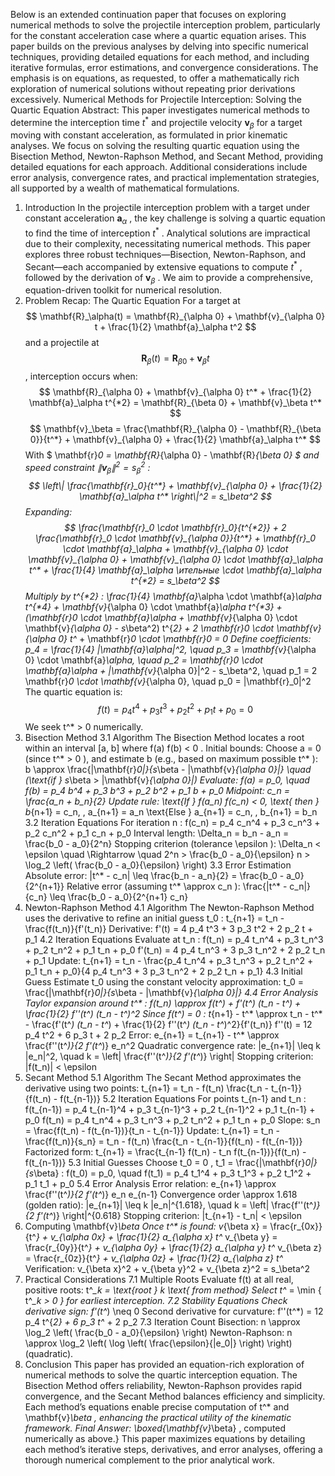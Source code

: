 Below is an extended continuation paper that focuses on exploring numerical methods to solve the projectile interception problem, particularly for the constant acceleration case where a quartic equation arises. This paper builds on the previous analyses by delving into specific numerical techniques, providing detailed equations for each method, and including iterative formulas, error estimations, and convergence considerations. The emphasis is on equations, as requested, to offer a mathematically rich exploration of numerical solutions without repeating prior derivations excessively.
Numerical Methods for Projectile Interception: Solving the Quartic Equation
Abstract:
This paper investigates numerical methods to determine the interception time 
$t^*$
 and projectile velocity 
$\mathbf{v}_\beta$
 for a target moving with constant acceleration, as formulated in prior kinematic analyses. We focus on solving the resulting quartic equation using the Bisection Method, Newton-Raphson Method, and Secant Method, providing detailed equations for each approach. Additional considerations include error analysis, convergence rates, and practical implementation strategies, all supported by a wealth of mathematical formulations.
1. Introduction
In the projectile interception problem with a target under constant acceleration 
$\mathbf{a}_\alpha$
, the key challenge is solving a quartic equation to find the time of interception 
$t^*$
. Analytical solutions are impractical due to their complexity, necessitating numerical methods. This paper explores three robust techniques—Bisection, Newton-Raphson, and Secant—each accompanied by extensive equations to compute 
$t^*$
, followed by the derivation of 
$\mathbf{v}_\beta$
. We aim to provide a comprehensive, equation-driven toolkit for numerical resolution.
2. Problem Recap: The Quartic Equation
For a target at 
$$ \mathbf{R}_\alpha(t) = \mathbf{R}_{\alpha 0} + \mathbf{v}_{\alpha 0} t + \frac{1}{2} \mathbf{a}_\alpha t^2 $$
 and a projectile at 
$$ \mathbf{R}_\beta(t) = \mathbf{R}_{\beta 0} + \mathbf{v}_\beta t $$
, interception occurs when:
$$ \mathbf{R}_{\alpha 0} + \mathbf{v}_{\alpha 0} t^* + \frac{1}{2} \mathbf{a}_\alpha t^{*2} = \mathbf{R}_{\beta 0} + \mathbf{v}_\beta t^* $$
$$ \mathbf{v}_\beta = \frac{\mathbf{R}_{\alpha 0} - \mathbf{R}_{\beta 0}}{t^*} + \mathbf{v}_{\alpha 0} + \frac{1}{2} \mathbf{a}_\alpha t^* $$
With 
$ \mathbf{r}_0 = \mathbf{R}_{\alpha 0} - \mathbf{R}_{\beta 0} $
 and speed constraint 
$\|\mathbf{v}_\beta\|^2 = s_\beta^2$
:
$$ \left\| \frac{\mathbf{r}_0}{t^*} + \mathbf{v}_{\alpha 0} + \frac{1}{2} \mathbf{a}_\alpha t^* \right\|^2 = s_\beta^2 $$
Expanding:
$$ \frac{\mathbf{r}_0 \cdot \mathbf{r}_0}{t^{*2}} + 2 \frac{\mathbf{r}_0 \cdot \mathbf{v}_{\alpha 0}}{t^*} + \mathbf{r}_0 \cdot \mathbf{a}_\alpha + \mathbf{v}_{\alpha 0} \cdot \mathbf{v}_{\alpha 0} + \mathbf{v}_{\alpha 0} \cdot \mathbf{a}_\alpha t^* + \frac{1}{4} \mathbf{a}_\alpha \ительные \cdot \mathbf{a}_\alpha t^{*2} = s_\beta^2 $$
Multiply by 
t^{*2}
:
\frac{1}{4} \mathbf{a}_\alpha \cdot \mathbf{a}_\alpha t^{*4} + \mathbf{v}_{\alpha 0} \cdot \mathbf{a}_\alpha t^{*3} + (\mathbf{r}_0 \cdot \mathbf{a}_\alpha + \mathbf{v}_{\alpha 0} \cdot \mathbf{v}_{\alpha 0} - s_\beta^2) t^{*2} + 2 \mathbf{r}_0 \cdot \mathbf{v}_{\alpha 0} t^* + \mathbf{r}_0 \cdot \mathbf{r}_0 = 0
Define coefficients:
p_4 = \frac{1}{4} \|\mathbf{a}_\alpha\|^2, \quad p_3 = \mathbf{v}_{\alpha 0} \cdot \mathbf{a}_\alpha, \quad p_2 = \mathbf{r}_0 \cdot \mathbf{a}_\alpha + \|\mathbf{v}_{\alpha 0}\|^2 - s_\beta^2, \quad p_1 = 2 \mathbf{r}_0 \cdot \mathbf{v}_{\alpha 0}, \quad p_0 = \|\mathbf{r}_0\|^2
The quartic equation is:
$$ f(t) = p_4 t^4 + p_3 t^3 + p_2 t^2 + p_1 t + p_0 = 0 $$
We seek 
t^* > 0
 numerically.
3. Bisection Method
3.1 Algorithm
The Bisection Method locates a root within an interval 
[a, b]
 where 
f(a) f(b) < 0
.
Initial bounds: Choose 
a = 0
 (since 
t^* > 0
), and estimate 
b
 (e.g., based on maximum possible 
t^*
):
b \approx \frac{\|\mathbf{r}_0\|}{s_\beta - \|\mathbf{v}_{\alpha 0}\|} \quad (\text{if } s_\beta > \|\mathbf{v}_{\alpha 0}\|)
Evaluate:
f(a) = p_0, \quad f(b) = p_4 b^4 + p_3 b^3 + p_2 b^2 + p_1 b + p_0
Midpoint:
c_n = \frac{a_n + b_n}{2}
Update rule:
\text{If } f(a_n) f(c_n) < 0, \text{ then } b_{n+1} = c_n, \, a_{n+1} = a_n
\text{Else } a_{n+1} = c_n, \, b_{n+1} = b_n
3.2 Iteration Equations
For iteration 
n
:
f(c_n) = p_4 c_n^4 + p_3 c_n^3 + p_2 c_n^2 + p_1 c_n + p_0
Interval length:
\Delta_n = b_n - a_n = \frac{b_0 - a_0}{2^n}
Stopping criterion (tolerance 
\epsilon
):
\Delta_n < \epsilon \quad \Rightarrow \quad 2^n > \frac{b_0 - a_0}{\epsilon}
n > \log_2 \left( \frac{b_0 - a_0}{\epsilon} \right)
3.3 Error Estimation
Absolute error:
|t^* - c_n| \leq \frac{b_n - a_n}{2} = \frac{b_0 - a_0}{2^{n+1}}
Relative error (assuming 
t^* \approx c_n
):
\frac{|t^* - c_n|}{c_n} \leq \frac{b_0 - a_0}{2^{n+1} c_n}
4. Newton-Raphson Method
4.1 Algorithm
The Newton-Raphson Method uses the derivative to refine an initial guess 
t_0
:
t_{n+1} = t_n - \frac{f(t_n)}{f'(t_n)}
Derivative:
f'(t) = 4 p_4 t^3 + 3 p_3 t^2 + 2 p_2 t + p_1
4.2 Iteration Equations
Evaluate at 
t_n
:
f(t_n) = p_4 t_n^4 + p_3 t_n^3 + p_2 t_n^2 + p_1 t_n + p_0
f'(t_n) = 4 p_4 t_n^3 + 3 p_3 t_n^2 + 2 p_2 t_n + p_1
Update:
t_{n+1} = t_n - \frac{p_4 t_n^4 + p_3 t_n^3 + p_2 t_n^2 + p_1 t_n + p_0}{4 p_4 t_n^3 + 3 p_3 t_n^2 + 2 p_2 t_n + p_1}
4.3 Initial Guess
Estimate 
t_0
 using the constant velocity approximation:
t_0 = \frac{\|\mathbf{r}_0\|}{s_\beta - \|\mathbf{v}_{\alpha 0}\|}
4.4 Error Analysis
Taylor expansion around 
t^*
:
f(t_n) \approx f(t^*) + f'(t^*) (t_n - t^*) + \frac{1}{2} f''(t^*) (t_n - t^*)^2
Since 
f(t^*) = 0
:
t_{n+1} - t^* \approx t_n - t^* - \frac{f'(t^*) (t_n - t^*) + \frac{1}{2} f''(t^*) (t_n - t^*)^2}{f'(t_n)}
f''(t) = 12 p_4 t^2 + 6 p_3 t + 2 p_2
Error:
e_{n+1} = t_{n+1} - t^* \approx \frac{f''(t^*)}{2 f'(t^*)} e_n^2
Quadratic convergence rate:
|e_{n+1}| \leq k |e_n|^2, \quad k = \left| \frac{f''(t^*)}{2 f'(t^*)} \right|
Stopping criterion:
|f(t_n)| < \epsilon
5. Secant Method
5.1 Algorithm
The Secant Method approximates the derivative using two points:
t_{n+1} = t_n - f(t_n) \frac{t_n - t_{n-1}}{f(t_n) - f(t_{n-1})}
5.2 Iteration Equations
For points 
t_{n-1}
 and 
t_n
:
f(t_{n-1}) = p_4 t_{n-1}^4 + p_3 t_{n-1}^3 + p_2 t_{n-1}^2 + p_1 t_{n-1} + p_0
f(t_n) = p_4 t_n^4 + p_3 t_n^3 + p_2 t_n^2 + p_1 t_n + p_0
Slope:
s_n = \frac{f(t_n) - f(t_{n-1})}{t_n - t_{n-1}}
Update:
t_{n+1} = t_n - \frac{f(t_n)}{s_n} = t_n - f(t_n) \frac{t_n - t_{n-1}}{f(t_n) - f(t_{n-1})}
Factorized form:
t_{n+1} = \frac{t_{n-1} f(t_n) - t_n f(t_{n-1})}{f(t_n) - f(t_{n-1})}
5.3 Initial Guesses
Choose 
t_0 = 0
, 
t_1 = \frac{\|\mathbf{r}_0\|}{s_\beta}
:
f(t_0) = p_0, \quad f(t_1) = p_4 t_1^4 + p_3 t_1^3 + p_2 t_1^2 + p_1 t_1 + p_0
5.4 Error Analysis
Error relation:
e_{n+1} \approx \frac{f''(t^*)}{2 f'(t^*)} e_n e_{n-1}
Convergence order 
\approx 1.618
 (golden ratio):
|e_{n+1}| \leq k |e_n|^{1.618}, \quad k = \left| \frac{f''(t^*)}{2 f'(t^*)} \right|^{0.618}
Stopping criterion:
|t_{n+1} - t_n| < \epsilon
6. Computing 
\mathbf{v}_\beta
Once 
t^*
 is found:
v_{\beta x} = \frac{r_{0x}}{t^*} + v_{\alpha 0x} + \frac{1}{2} a_{\alpha x} t^*
v_{\beta y} = \frac{r_{0y}}{t^*} + v_{\alpha 0y} + \frac{1}{2} a_{\alpha y} t^*
v_{\beta z} = \frac{r_{0z}}{t^*} + v_{\alpha 0z} + \frac{1}{2} a_{\alpha z} t^*
Verification:
v_{\beta x}^2 + v_{\beta y}^2 + v_{\beta z}^2 = s_\beta^2
7. Practical Considerations
7.1 Multiple Roots
Evaluate 
f(t)
 at all real, positive roots:
t^*_k = \text{root } k \text{ from method}
Select 
t^* = \min \{ t^*_k > 0 \}
 for earliest interception.
7.2 Stability Equations
Check derivative sign:
f'(t^*) \neq 0
Second derivative for curvature:
f''(t^*) = 12 p_4 t^{*2} + 6 p_3 t^* + 2 p_2
7.3 Iteration Count
Bisection: 
n \approx \log_2 \left( \frac{b_0 - a_0}{\epsilon} \right)
Newton-Raphson: 
n \approx \log_2 \left( \log \left( \frac{\epsilon}{|e_0|} \right) \right)
 (quadratic).
8. Conclusion
This paper has provided an equation-rich exploration of numerical methods to solve the quartic interception equation. The Bisection Method offers reliability, Newton-Raphson provides rapid convergence, and the Secant Method balances efficiency and simplicity. Each method’s equations enable precise computation of 
t^*
 and 
\mathbf{v}_\beta
, enhancing the practical utility of the kinematic framework.
Final Answer: 
\boxed{\mathbf{v}_\beta}
, computed numerically as above.}
This paper maximizes equations by detailing each method’s iterative steps, derivatives, and error analyses, offering a thorough numerical complement to the prior analytical work.